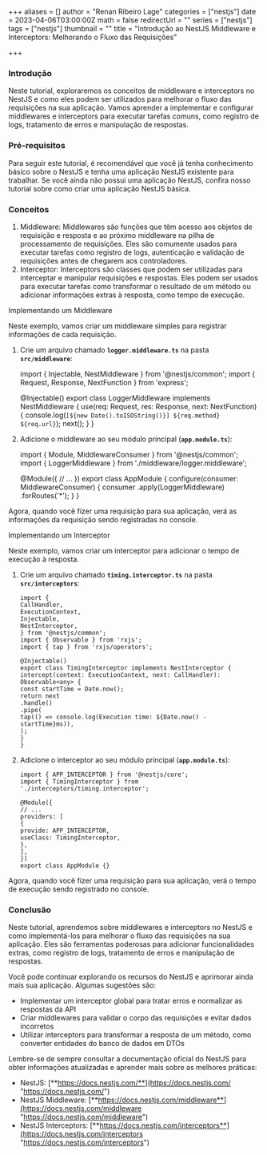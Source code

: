 +++
aliases = []
author = "Renan Ribeiro Lage"
categories = ["nestjs"]
date = 2023-04-06T03:00:00Z
math = false
redirectUrl = ""
series = ["nestjs"]
tags = ["nestjs"]
thumbnail = ""
title = "Introdução ao NestJS Middleware e Interceptors: Melhorando o Fluxo das Requisições"

+++
### Introdução

Neste tutorial, exploraremos os conceitos de middleware e interceptors no NestJS e como eles podem ser utilizados para melhorar o fluxo das requisições na sua aplicação. Vamos aprender a implementar e configurar middlewares e interceptors para executar tarefas comuns, como registro de logs, tratamento de erros e manipulação de respostas.

### Pré-requisitos

Para seguir este tutorial, é recomendável que você já tenha conhecimento básico sobre o NestJS e tenha uma aplicação NestJS existente para trabalhar. Se você ainda não possui uma aplicação NestJS, confira nosso tutorial sobre como criar uma aplicação NestJS básica.

### Conceitos

1. Middleware: Middlewares são funções que têm acesso aos objetos de requisição e resposta e ao próximo middleware na pilha de processamento de requisições. Eles são comumente usados para executar tarefas como registro de logs, autenticação e validação de requisições antes de chegarem aos controladores.
2. Interceptor: Interceptors são classes que podem ser utilizadas para interceptar e manipular requisições e respostas. Eles podem ser usados para executar tarefas como transformar o resultado de um método ou adicionar informações extras à resposta, como tempo de execução.

Implementando um Middleware

Neste exemplo, vamos criar um middleware simples para registrar informações de cada requisição.

1. Crie um arquivo chamado **`logger.middleware.ts`** na pasta **`src/middleware`**:

   import { Injectable, NestMiddleware } from '@nestjs/common';
   import { Request, Response, NextFunction } from 'express';

   @Injectable()
   export class LoggerMiddleware implements NestMiddleware {
   use(req: Request, res: Response, next: NextFunction) {
   console.log(`[${new Date().toISOString()}] ${req.method} ${req.url}`);
   next();
   }
   }
2. Adicione o middleware ao seu módulo principal (**`app.module.ts`**):

   import { Module, MiddlewareConsumer } from '@nestjs/common';
   import { LoggerMiddleware } from './middleware/logger.middleware';

   @Module({
   // ...
   })
   export class AppModule {
   configure(consumer: MiddlewareConsumer) {
   consumer
   .apply(LoggerMiddleware)
   .forRoutes('*');
   }
   }

Agora, quando você fizer uma requisição para sua aplicação, verá as informações da requisição sendo registradas no console.

Implementando um Interceptor

Neste exemplo, vamos criar um interceptor para adicionar o tempo de execução à resposta.

1. Crie um arquivo chamado **`timing.interceptor.ts`** na pasta **`src/interceptors`**:

       import {
       CallHandler,
       ExecutionContext,
       Injectable,
       NestInterceptor,
       } from '@nestjs/common';
       import { Observable } from 'rxjs';
       import { tap } from 'rxjs/operators';

       @Injectable()
       export class TimingInterceptor implements NestInterceptor {
       intercept(context: ExecutionContext, next: CallHandler): Observable<any> {
       const startTime = Date.now();
       return next
       .handle()
       .pipe(
       tap(() => console.log(Execution time: ${Date.now() - startTime}ms)),
       );
       }
       }
2. Adicione o interceptor ao seu módulo principal (**`app.module.ts`**):

       import { APP_INTERCEPTOR } from '@nestjs/core';
       import { TimingInterceptor } from './interceptors/timing.interceptor';

       @Module({
       // ...
       providers: [
       {
       provide: APP_INTERCEPTOR,
       useClass: TimingInterceptor,
       },
       ],
       })
       export class AppModule {}

Agora, quando você fizer uma requisição para sua aplicação, verá o tempo de execução sendo registrado no console.

### Conclusão

Neste tutorial, aprendemos sobre middlewares e interceptors no NestJS e como implementá-los para melhorar o fluxo das requisições na sua aplicação. Eles são ferramentas poderosas para adicionar funcionalidades extras, como registro de logs, tratamento de erros e manipulação de respostas.

Você pode continuar explorando os recursos do NestJS e aprimorar ainda mais sua aplicação. Algumas sugestões são:

* Implementar um interceptor global para tratar erros e normalizar as respostas da API
* Criar middlewares para validar o corpo das requisições e evitar dados incorretos
* Utilizar interceptors para transformar a resposta de um método, como converter entidades do banco de dados em DTOs

Lembre-se de sempre consultar a documentação oficial do NestJS para obter informações atualizadas e aprender mais sobre as melhores práticas:

* NestJS: [**https://docs.nestjs.com/**](https://docs.nestjs.com/ "https://docs.nestjs.com/")
* NestJS Middleware: [**https://docs.nestjs.com/middleware**](https://docs.nestjs.com/middleware "https://docs.nestjs.com/middleware")
* NestJS Interceptors: [**https://docs.nestjs.com/interceptors**](https://docs.nestjs.com/interceptors "https://docs.nestjs.com/interceptors")
